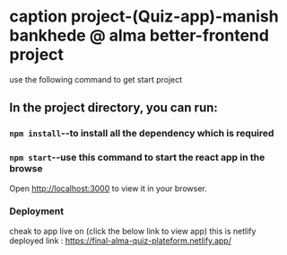 # caption project-(Quiz-app)-manish bankhede @  alma better-frontend project

use the following command to get start project

## In the project directory, you can run:
### `npm install`--to install all the dependency which is required


### `npm start`--use this command to start the react app in the browse
Open [http://localhost:3000](http://localhost:3000) to view it in your browser.


### Deployment
cheak to app live on (click the below link to view app)
this is netlify deployed link : https://final-alma-quiz-plateform.netlify.app/
